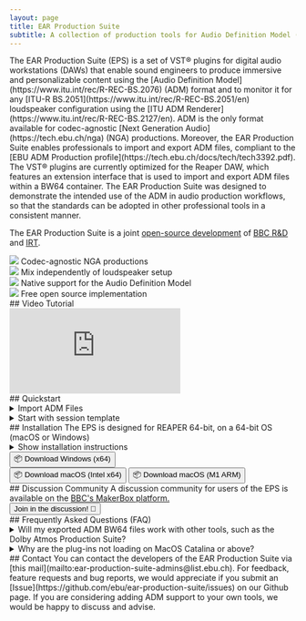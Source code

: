 ```yaml
---
layout: page
title: EAR Production Suite
subtitle: A collection of production tools for Audio Definition Model (ADM) compliant production, brought to you by EBU, BBC R&D and IRT.
---
```


<div markdown="1" class="text_section">
The EAR Production Suite (EPS) is a set of VST® plugins for digital audio workstations (DAWs) that enable sound engineers to produce immersive and personalizable content using the [Audio Definition Model](https://www.itu.int/rec/R-REC-BS.2076) (ADM) format and to monitor it for any [ITU-R BS.2051](https://www.itu.int/rec/R-REC-BS.2051/en) loudspeaker configuration using the [ITU ADM Renderer](https://www.itu.int/rec/R-REC-BS.2127/en). ADM is the only format available for codec-agnostic [Next Generation Audio](https://tech.ebu.ch/nga) (NGA) productions. Moreover, the EAR Production Suite enables professionals to import and export ADM files, compliant to the [EBU ADM Production profile](https://tech.ebu.ch/docs/tech/tech3392.pdf). The VST® plugins are currently optimized for the Reaper DAW, which features an extension interface that is used to import and export ADM files within a BW64 container. The EAR Production Suite was designed to demonstrate the intended use of the ADM in audio production workflows, so that the standards can be adopted in other professional tools in a consistent manner.

The EAR Production Suite is a joint [open-source development](https://github.com/ebu/ear-production-suite) of [BBC R&D](https://bbc.co.uk/rd) and [IRT](https://www.irt.de/en/home).

</div>

<div class="features">
  <div markdown="1" class="text_section feature">
  <img src="{{ site.baseurl }}/images/codec-agnostic2.png">
  Codec-agnostic NGA productions
  </div>

  <div markdown="1" class="text_section feature">
  <img src="{{ site.baseurl }}/images/speaker2.png">
  Mix independently of loudspeaker setup
  </div>

  <div markdown="1" class="text_section feature">
  <img src="{{ site.baseurl }}/images/document.png">
  Native support for the Audio Definition Model
  </div>

  <div markdown="1" class="text_section feature">
  <img src="{{ site.baseurl }}/images/opensource.png">
  Free open source implementation
  </div>

</div>

<div style="clear: both;"></div>

<div markdown="1" class="text_section">
## Video Tutorial
  <div class="yt-iframe">
    <iframe src="https://www.youtube-nocookie.com/embed/u7P5mEFY76k" frameborder="0" allow="accelerometer; autoplay; encrypted-media; gyroscope; picture-in-picture" allowfullscreen></iframe>
  </div>
</div>

<div markdown="1" class="text_section">
## Quickstart

<details>
  <summary>Import ADM Files</summary>
  <ol>
    <li>Select in the menu <b>File -> Create Project from ADM file -> Create from ADM using EAR</b></li>
    <li>Wait while all ADM elements are being created as tracks and automation curves along with metadata input plugins for each object or channel bed. There will be also tracks and plugins created for the Scene and the Monitoring.</li>
    <li>Disable "Master send" for the <b>Monitoring</b> track routing and add your hardware output there</li>
    <li>Enjoy :)</li>
  </ol>
</details>

<details>
  <summary>Start with session template</summary>
  <ol>
    <li>Open template in REAPER</li>
    <li>You will find a number of tracks with plugins for further usage
      <br>- Two object tracks
      <br>- One channel-based track
      <br>- One EAR Scene bus
      <br>- Two EAR Monitoring buses, one for Stereo monitoring and one for 5.1
    </li>
    <li>The Scene Plugin has already two audio programmes, one called "English" and one "German"</li>
    <li>All metadata connections between the plugins and I/O routings are set. You can start by importing your audio files into the tracks.</li>
    <li>Switch between the different renderings by exclusive-soloing (CMD+Alt+Click (macOS) / Ctrl+Alt+Click (Win)) the monitoring tracks.</li>
  </ol>
</details>
</div>

<div markdown="1" class="text_section">
## Installation
The EPS is designed for REAPER 64-bit, on a 64-bit OS (macOS or Windows)
  <details>
    <summary>Show installation instructions</summary>
      <div class="text_section">
        <i><b>Please Note:</b><br /> The EPS is currently incompatible with Language Packs. REAPER may fail to load when using the EPS with a language pack installed. Support will be provided in a future release.</i>
      </div>
      <ol>
        <li>Install <a href="https://www.reaper.fm/download.php">REAPER</a></li>
        <li>Copy / install the <b>VST plugins</b> into your common VST folder.
          <br>- Windows: C:\Program Files\Common Files\VST3
          <br>- macOS: ~/Library/Audio/Plug-Ins/VST3
        </li>
        <li>Open REAPER and go to Options -> Preferences -> Plug-Ins -> VST and click Rescan</li>
        <li>Copy / install REAPER ADM <b>Extension</b> into the REAPER plugins folder. Ensure you include the ADMPresets subdirectory.
          <br>- Windows: C:\Program Files\REAPER (x64)\Plugins
          <br>- macOS: ~/Library/Application Support/REAPER/UserPlugins
        </li>
        <li>Restart REAPER</li>
        <li>You should see a new menu option <b>File -> Create Project from ADM file</b> now. If you don't see this option and you are using Windows, it might be neccesary to download and install the <a href="https://support.microsoft.com/en-gb/help/2977003/the-latest-supported-visual-c-downloads">Visual C++ 2015 redistributable</a> ("vc_redist.x64.exe") from Microsoft.
        </li>
      </ol>
  </details>

  <div class="button-grid">
    <a href="https://github.com/ebu/ear-production-suite/releases/download/v0.6.0-EPS-beta/EPS-Windows.v0.6.0.zip"><button class="c-btn">📦 Download Windows (x64)</button></a>
  </div>
  <div class="button-grid">
    <a href="https://github.com/ebu/ear-production-suite/releases/download/v0.6.0-EPS-beta/EPS-macOS.v0.6.0.zip"><button class="c-btn">📦 Download macOS (Intel x64)</button></a>
	<a href="https://github.com/ebu/ear-production-suite/releases/download/v0.6.0-EPS-beta/EPS-macOS.v0.6.0.zip"><button class="c-btn">📦 Download macOS (M1 ARM)</button></a>
  </div>
</div>

<div markdown="1" class="text_section">
## Discussion Community
A discussion community for users of the EPS is available on the <a href="https://www.bbc.co.uk/makerbox/tools/ear-production-suite">BBC's MakerBox platform.</a>
  <div class="button-grid-wide">
    <a href="https://www.bbc.co.uk/makerbox/tools/ear-production-suite"><button class="c-btn">Join in the discussion! 💬</button></a>
  </div>
</div>

<div markdown="1" class="text_section">
## Frequently Asked Questions (FAQ)
  <details>
    <summary>Will my exported ADM BW64 files work with other tools, such as the Dolby Atmos Production Suite?</summary>
      <div class="text_section">
        <p>Currently the files are not compatible with the Dolby Atmos Production Suite.</p>
        <p>The cause of this problem is that each set of tools currently uses a different ADM profile. The EAR Production Suite uses the <a href="https://tech.ebu.ch/docs/tech/tech3392.pdf">EBU ADM Production profile</a>, whereas the Dolby Atmos tools use <a href="https://developer.dolby.com/technology/dolby-atmos/adm-atmos-profile/">Dolby’s ADM profile specification</a>. The EAR Production Suite provides a conversion from the Dolby profile on import, however it only exports to the EBU Production profile and the Dolby tools do not accept this as input. We hope to provide support for ADM profile conversion in future.</p>
        <p>More generally, ADM support has been implemented by different manufacturers and there are currently some interoperability issues. The EBU ADM Production profile is not yet widely supported, but we are working with the industry to ensure proper interoperability, using common profiles at the various stages from production through to emission.</p>
      </div>
  </details>
  <details>
    <summary>Why are the plug-ins not loading on MacOS Catalina or above?</summary>
      <div class="text_section">
        <p>The MacOS security gatekeeper service may block the plug-ins from loading.
        You can validate the files after install by entering the following command in Terminal:</p>
        <code>
          sudo xattr -rd com.apple.quarantine \<br/>
            &nbsp;&nbsp;~/Library/Application\ Support/REAPER/UserPlugins/reaper_adm.dylib \<br/>
            &nbsp;&nbsp;~/Library/Audio/Plug-Ins/VST3/ADM\ Export\ Source.vst3 \<br/>
            &nbsp;&nbsp;~/Library/Audio/Plug-Ins/VST3/ear-production-suite/
        </code>
        <p>On reloading your digital audio workstation or re-scanning for the plug-ins, you should now be able to load them.
        If you have not installed the plug-ins to the default locations, then please change the above file paths accordingly.</p>
      </div>
  </details>
</div>

<div markdown="1" class="text_section">
## Contact
You can contact the developers of the EAR Production Suite via [this mail](mailto:ear-production-suite-admins@list.ebu.ch). For feedback, feature requests and bug reports, we would appreciate if you submit an [Issue](https://github.com/ebu/ear-production-suite/issues) on our Github page. If you are considering adding ADM support to your own tools, we would be happy to discuss and advise.
</div>
